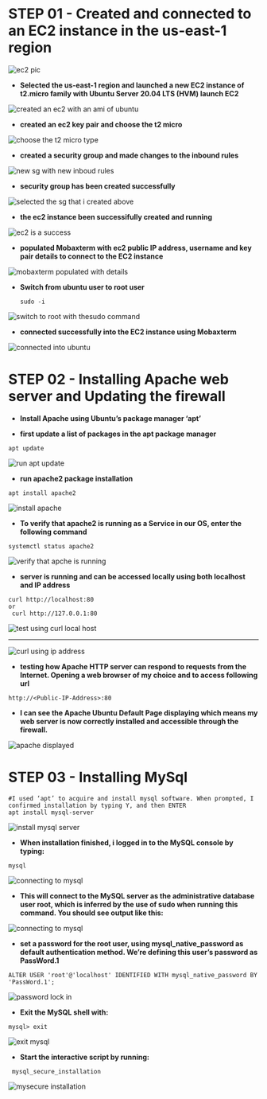 


# STEP 01 - Created and connected to an EC2 instance in the us-east-1 region

![ec2 pic](https://github.com/titusnangitech/LAMP-web-stack-implementation-project/assets/128609800/c2cc67f8-31d6-4623-a196-23042e51a6d0)

- **Selected the us-east-1 region and launched a new EC2 instance of t2.micro family with Ubuntu Server 20.04 LTS (HVM) launch EC2**
  

![created an ec2 with an ami of ubuntu](https://github.com/titusnangitech/LAMP-web-stack-implementation-project/assets/128609800/94e8c5b3-0d2b-4c37-9782-4eedc5328b3d)


- **created an ec2 key pair and choose the t2 micro**
  
  
![choose the t2 micro type](https://github.com/titusnangitech/LAMP-web-stack-implementation-project/assets/128609800/046148d2-ab8b-42f9-8a02-f3135fda948f)


- **created a security group and made changes to the inbound rules**
  
  
![new sg with new inboud rules](https://github.com/titusnangitech/LAMP-web-stack-implementation-project/assets/128609800/71bdcce5-497a-4414-947b-831b1f0b9fe0)

- **security group has been created successfully**
  
  
![selected the sg that i created above](https://github.com/titusnangitech/LAMP-web-stack-implementation-project/assets/128609800/e4fe27a7-de03-45b5-91d9-4001f6473643)


- **the ec2 instance been successifully created and running**

![ec2 is a success](https://github.com/titusnangitech/LAMP-web-stack-implementation-project/assets/128609800/a43cc32b-cd97-4e2f-8bf3-6067e6694bf3)


- **populated Mobaxterm with ec2 public IP address, username and key pair details to connect to the EC2 instance**

  
![mobaxterm populated with details](https://github.com/titusnangitech/LAMP-web-stack-implementation-project/assets/128609800/f35b59f3-52d2-4720-9146-23dc0aee0864)



- **Switch from ubuntu user to root user**

  ```
  sudo -i
  ```
  

 ![switch to root with thesudo command](https://github.com/titusnangitech/LAMP-web-stack-implementation-project/assets/128609800/fb3e0696-c8dd-463d-955e-e791864e2fe3)
 
 
 - **connected successfully into the EC2 instance using Mobaxterm**

   
![connected into ubuntu](https://github.com/titusnangitech/LAMP-web-stack-implementation-project/assets/128609800/f1f8bc9e-653c-401b-a4f7-4892cab8c7b1)

# STEP 02 - Installing Apache web server and Updating the firewall

- **Install Apache using Ubuntu’s package manager ‘apt’**

- **first update a list of packages in the apt package manager**
```
apt update
 ```

![run apt update](https://github.com/titusnangitech/LAMP-web-stack-implementation-project/assets/128609800/abbcd97a-0f79-431a-8e6d-8d88d75ae57b)


- **run apache2 package installation**
```
apt install apache2
```

![install apache](https://github.com/titusnangitech/LAMP-web-stack-implementation-project/assets/128609800/04d52075-a25e-4aff-9145-44ba34c6bf3d)

- **To verify that apache2 is running as a Service in our OS, enter the following command**
```
systemctl status apache2
```

![verify that apche is running](https://github.com/titusnangitech/LAMP-web-stack-implementation-project/assets/128609800/ef385ec3-312d-4d54-b169-c96bcbe5d491)

- **server is running and can be accessed locally using both localhost and IP address**
```
curl http://localhost:80
or
 curl http://127.0.0.1:80
```

![test using curl local host](https://github.com/titusnangitech/LAMP-web-stack-implementation-project/assets/128609800/7a56724d-e506-4122-aac4-ef32c957264c)

** **

![curl using ip address](https://github.com/titusnangitech/LAMP-web-stack-implementation-project/assets/128609800/c92e0469-8a3a-447b-b97f-37342707ad8b)


- **testing how Apache HTTP server can respond to requests from the Internet. Opening a web browser of my choice and to access following url**
```
http://<Public-IP-Address>:80
```


- **I can see the Apache Ubuntu Default Page displaying which means my web server is now correctly installed and accessible through the firewall.**

![apache displayed](https://github.com/titusnangitech/LAMP-web-stack-implementation-project/assets/128609800/e44cd379-5ba7-4951-aa86-b7227327b53f)

# STEP 03 - Installing MySql

```
#I used ‘apt’ to acquire and install mysql software. When prompted, I confirmed installation by typing Y, and then ENTER
apt install mysql-server
```

![install mysql server](https://github.com/titusnangitech/LAMP-web-stack-implementation-project/assets/128609800/a6bdf9b8-b075-4f1a-b322-ab48feb0c588)

- **When installation finished, i logged in to the MySQL console by typing:**
```
mysql
```

![connecting to mysql](https://github.com/titusnangitech/LAMP-web-stack-implementation-project/assets/128609800/3e996ca9-37c8-4e5a-9e4f-ac1b9b2063ae)

- **This will connect to the MySQL server as the administrative database user root, which is inferred by the use of sudo when running this command. You should see output like this:**


![connecting to mysql](https://github.com/titusnangitech/LAMP-web-stack-implementation-project/assets/128609800/ed88c8b0-e07c-4cfa-984e-c10ac2c6324e)

- **set a password for the root user, using mysql_native_password as default authentication method. We’re defining this user’s password as PassWord.1**

```
ALTER USER 'root'@'localhost' IDENTIFIED WITH mysql_native_password BY 'PassWord.1';
```

![password lock in](https://github.com/titusnangitech/LAMP-web-stack-implementation-project/assets/128609800/8eba3d4b-98b8-40cb-9342-d16f78880b72)

- **Exit the MySQL shell with:**
```
mysql> exit
```


![exit mysql](https://github.com/titusnangitech/LAMP-web-stack-implementation-project/assets/128609800/bfeab62e-4174-4991-86ee-f9febbc1bdd7)


- **Start the interactive script by running:**

```
 mysql_secure_installation
```

![mysecure installation](https://github.com/titusnangitech/LAMP-web-stack-implementation-project/assets/128609800/70089ea2-b4e3-4547-adab-d840555241ee)

